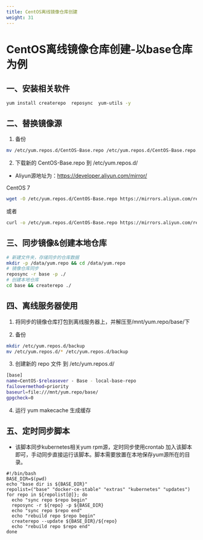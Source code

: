 ```yaml
---
title: CentOS离线镜像仓库创建
weight: 31
---
```


# CentOS离线镜像仓库创建-以base仓库为例

## 一、安装相关软件

```sh
yum install createrepo  reposync  yum-utils -y
```

## 二、替换镜像源

1. 备份

```sh
mv /etc/yum.repos.d/CentOS-Base.repo /etc/yum.repos.d/CentOS-Base.repo.backup
```

2. 下载新的 CentOS-Base.repo 到 /etc/yum.repos.d/

- Aliyun源地址为：https://developer.aliyun.com/mirror/

CentOS 7

```sh
wget -O /etc/yum.repos.d/CentOS-Base.repo https://mirrors.aliyun.com/repo/Centos-7.repo
```

或者

```sh
curl -o /etc/yum.repos.d/CentOS-Base.repo https://mirrors.aliyun.com/repo/Centos-7.repo
```

## 三、同步镜像&创建本地仓库

```sh
# 新建文件夹，存储同步的仓库数据
mkdir -p /data/yum.repo && cd /data/yum.repo
# 镜像仓库同步
reposync -r base -p ./
# 创建本地仓库
cd base && createrepo ./
```

## 四、离线服务器使用

1. 将同步的镜像仓库打包到离线服务器上，并解压至/mnt/yum.repo/base/下

2. 备份

```sh
mkdir /etc/yum.repos.d/backup
mv /etc/yum.repos.d/* /etc/yum.repos.d/backup
```

3. 创建新的 repo 文件 到 /etc/yum.repos.d/

```sh
[base]
name=CentOS-$releasever - Base - local-base-repo
failovermethod=priority
baseurl=file:///mnt/yum.repo/base/
gpgcheck=0
```
4. 运行 yum makecache 生成缓存

## 五、定时同步脚本

- 该脚本同步kubernetes相关yum rpm源，定时同步使用crontab 加入该脚本即可，手动同步直接运行该脚本。脚本需要放置在本地保存yum源所在的目录。

```shell
#!/bin/bash
BASE_DIR=$(pwd)
echo "base dir is ${BASE_DIR}"
repolist=("base" "docker-ce-stable" "extras" "kubernetes" "updates")
for repo in ${repolist[@]}; do
  echo "sync repo $repo begin"
  reposync -r ${repo} -p ${BASE_DIR}
  echo "sync repo $repo end"
  echo "rebuild repo $repo begin"
  createrepo --update ${BASE_DIR}/${repo}
  echo "rebuild repo $repo end"
done
```
